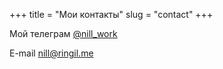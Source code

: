 +++
title = "Мои контакты"
slug = "contact"
+++

Мой телеграм [@nill_work](https://t.me/nill_work)

E-mail [nill@ringil.me](mailto:nill@ringil.me)
